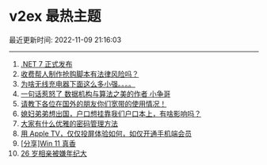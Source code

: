 # v2ex 最热主题

最近更新时间: 2022-11-09 21:16:03

--- 
1. [.NET 7 正式发布](https://www.v2ex.com/t/893739) 
2. [收费帮人制作抢购脚本有法律风险吗？](https://www.v2ex.com/t/893724) 
3. [为啥无线充电器下面这么多小强。。。。](https://www.v2ex.com/t/893752) 
4. [一句话惹怒了 数据机构与算法之美的作者 小争哥](https://www.v2ex.com/t/893803) 
5. [请教下各位在国外的朋友你们宽带的使用情况！](https://www.v2ex.com/t/893786) 
6. [媳妇弟弟想出国，户口想挂靠我们户口本上，有啥影响吗？](https://www.v2ex.com/t/893805) 
7. [大家有什么优雅的密码管理方法](https://www.v2ex.com/t/893857) 
8. [用 Apple TV，仅仅投屏体验如何，如仅开通手机端会员](https://www.v2ex.com/t/893774) 
9. [[分享]Win 11 真香](https://www.v2ex.com/t/893847) 
10. [26 岁相亲被嫌年纪大](https://www.v2ex.com/t/893863) 
